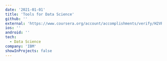 ```yaml
---
date: '2021-01-01'
title: 'Tools for Data Science'
github: ''
external: 'https://www.coursera.org/account/accomplishments/verify/H2VRM2QFD53Y'
ios: ''
android: ''
tech:
  - Data Science
company: 'IBM'
showInProjects: false
---
```



